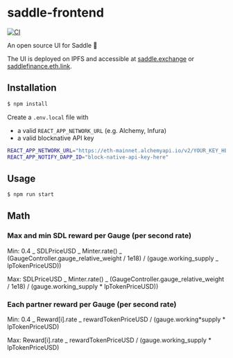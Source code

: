 # saddle-frontend

[![CI](https://github.com/saddle-finance/saddle-frontend/workflows/CI/badge.svg)](https://github.com/saddle-finance/saddle-frontend/actions?query=workflow%3ACI)

An open source UI for Saddle 🤠

The UI is deployed on IPFS and accessible at
[saddle.exchange](https://saddle.exchange/#/) or
[saddlefinance.eth.link](https://saddlefinance.eth.link/#/).

## Installation

```bash
$ npm install
```

Create a `.env.local` file with

- a valid `REACT_APP_NETWORK_URL` (e.g. Alchemy,
  Infura)
- a valid blocknative API key

```bash
REACT_APP_NETWORK_URL="https://eth-mainnet.alchemyapi.io/v2/YOUR_KEY_HERE"
REACT_APP_NOTIFY_DAPP_ID="block-native-api-key-here"
```

## Usage

```bash
$ npm run start
```

## Math

### Max and min SDL reward per Gauge (per second rate)

Min: 0.4 _ SDLPriceUSD _ Minter.rate() _ (GaugeController.gauge_relative_weight / 1e18) / (gauge.working_supply _ lpTokenPriceUSD))

Max: SDLPriceUSD _ Minter.rate() _ (GaugeController.gauge_relative_weight / 1e18) / (gauge.working_supply \* lpTokenPriceUSD))

### Each partner reward per Gauge (per second rate)

Min: 0.4 _ Reward[i].rate _ rewardTokenPriceUSD / (gauge.working*supply * lpTokenPriceUSD)

Max: Reward[i].rate \_ rewardTokenPriceUSD / (gauge.working_supply \* lpTokenPriceUSD)
